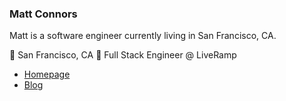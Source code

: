 ### Matt Connors

Matt is a software engineer currently living in San Francisco, CA. 

🏡 San Francisco, CA
💼 Full Stack Engineer @ LiveRamp

- [Homepage](http://con.rs)
- [Blog](https://conrs.github.io/blog/)

